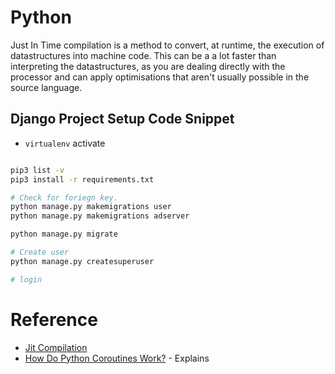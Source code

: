 # Python

Just In Time compilation is a method to convert, at runtime, the execution of datastructures into machine code. This can be a a lot faster than interpreting the datastructures, as you are dealing directly with the processor and can apply optimisations that aren't usually possible in the source language.



## Django Project Setup Code Snippet
- `virtualenv` activate


```sh

pip3 list -v
pip3 install -r requirements.txt

# Check for foriegn key.
python manage.py makemigrations user
python manage.py makemigrations adserver

python manage.py migrate 

# Create user
python manage.py createsuperuser

# login

```


# Reference
- [Jit Compilation](https://www.youtube.com/watch?v=sQTOIkOMDIw)
- [How Do Python Coroutines Work?](https://www.youtube.com/watch?v=idLtMISlgy8) - Explains